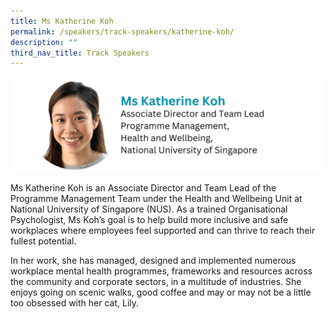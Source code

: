 ```yaml
---
title: Ms Katherine Koh
permalink: /speakers/track-speakers/katherine-koh/
description: ""
third_nav_title: Track Speakers
---
```

<div style="display: flex; flex-wrap: wrap;">
  <div style="flex-basis: 100%; max-width: 100%;">
    <img alt="track speakers 1" src="/images/SpeakersPhoto/katherinekoh.png">
  </div>
</div>

Ms Katherine Koh is an Associate Director and Team Lead of the Programme Management Team under the Health and Wellbeing Unit at National University of Singapore (NUS). As a trained Organisational Psychologist, Ms Koh’s goal is to help build more inclusive and safe workplaces where employees feel supported and can thrive to reach their fullest potential.

In her work, she has managed, designed and implemented numerous workplace mental health programmes, frameworks and resources across the community and corporate sectors, in a multitude of industries. She enjoys going on scenic walks, good coffee and may or may not be a little too obsessed with her cat, Lily.